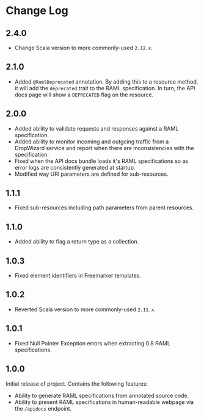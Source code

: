 # Change Log

## 2.4.0

+ Change Scala version to more commonly-used `2.12.x`. 

## 2.1.0

+ Added `@RamlDeprecated` annotation.  By adding this to a resource method, it will add the `deprecated` trait to the RAML specification.  In turn, the API docs page will show a `DEPRECATED` flag on the resource.

## 2.0.0

+ Added ability to validate requests and responses against a RAML specification.
+ Added ability to monitor incoming and outgoing traffic from a DropWizard service and report when there are inconsistencies with the specification.
+ Fixed when the API docs bundle loads it's RAML specifications so as error logs are consistently generated at startup.
+ Modified way URI parameters are defined for sub-resources.

## 1.1.1

+ Fixed sub-resources including path parameters from parent resources.

## 1.1.0

+ Added ability to flag a return type as a collection.

## 1.0.3

+ Fixed element identifiers in Freemarker templates.

## 1.0.2

+ Reverted Scala version to more commonly-used `2.11.x`. 

## 1.0.1

+ Fixed Null Pointer Exception errors when extracting 0.8 RAML specifications.

## 1.0.0

Initial release of project.  Contains the following features:

+ Ability to generate RAML specifications from annotated source code.
+ Ability to present RAML specifications in human-readable webpage via the `/apidocs` endpoint.
  